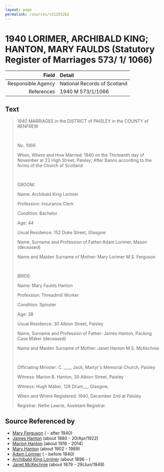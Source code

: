 ```yaml
---
layout: page
permalink: /sources/s31255262
---
```


# 1940 LORIMER, ARCHIBALD KING; HANTON, MARY FAULDS (Statutory Register of Marriages 573/ 1/ 1066)

Field | Detail
---:|:---
Responsible Agency | National Records of Scotland
References | 1940 M 573/1/1066

## Text

> 1940 MARRIAGES in the DISTRICT of PAISLEY in the COUNTY of RENFREW
>
> <br/>
>
> No. 1066
>
> When, Where and How Married: 1940 on the Thirteenth day of November at 23 High Street, Paisley; After Banns according to the forms of the Church of Scotland
>
> <br/>
>
> GROOM:
>
> Name: Archibald King Lorimer
>
> Profession: Insurance Clerk
>
> Condition: Bachelor
>
> Age: 44
>
> Usual Residence: 152 Duke Street, Glasgow
>
> Name, Surname and Profession of Father:Adam Lorimer, Mason (deceased)
>
> Name and Maiden Surname of Mother: Mary Lorimer M.S. Ferguson
>
> <br/>
>
> BRIDE:
>
> Name: Mary Faulds Hanton
>
> Profession: Threadmill Worker
>
> Condition: Spinster
>
> Age: 38
>
> Usual Residence: 30 Albion Street, Paisley
>
> Name, Surname and Profession of Father: James Hanton, Packing Case Maker (deceased)
>
> Name and Maiden Surname of Mother: Janet Hanton M.S. McKechnie
>
> <br/>
>
> Officiating Minister: C. ____ Jack, Martyr's Memorial Church, Paisley
>
> Witness: Marion B. Hanton, 30 Albion Street, Paisley
>
> Witness: Hugh Maber, 128 Drum___ Glasgow,
>
> When and Where Registered: 1940, December 2nd at Paisley
>
> Registrar: Nellie Lawrie, Assistant Registrar.
>

## Source Referenced by

* [Mary Ferguson](../people/@12092730@-mary-ferguson-b-d1940.md) ( - after 1940)
* [James Hanton](../people/@71830064@-james-hanton-b1880-d1922-4-20.md) (about 1880 - 20/Apr/1922)
* [Marion Hanton](../people/@27083581@-marion-hanton-b1916-d2014.md) (about 1916 - 2014)
* [Mary Hanton](../people/@24857040@-mary-hanton-b1902-d1989.md) (about 1902 - 1989)
* [Adam Lorimer](../people/@89082174@-adam-lorimer-b-d1940.md) ( - before 1940)
* [Archibald King Lorimer](../people/@37201190@-archibald-king-lorimer-b1896-d.md) (about 1896 - )
* [Janet McKechnie](../people/@47324688@-janet-mckechnie-b1879-d1949-6-29.md) (about 1879 - 29/Jun/1949)
